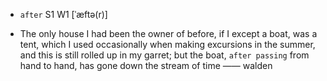 - `after` S1 W1 [ˈæftə(r)]



- The only house I had been the owner of before, if I except a boat, was a tent, which I used occasionally when making excursions in the summer, and this is still rolled up in my garret; but the boat, `after passing` from hand to hand, has gone down the stream of time —— walden